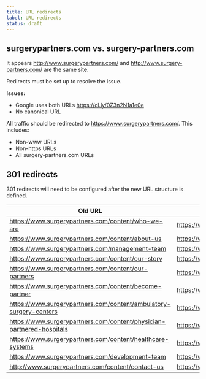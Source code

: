 ```yaml
---
title: URL redirects
label: URL redirects
status: draft
---
```


## surgerypartners.com vs. surgery-partners.com

It appears http://www.surgerypartners.com/ and http://www.surgery-partners.com/ are the same site.

Redirects must be set up to resolve the issue.

**Issues:**
* Google uses both URLs https://cl.ly/0Z3n2N1a1e0e
* No canonical URL

All traffic should be redirected to https://www.surgerypartners.com/. This includes:

* Non-www URLs
* Non-https URLs
* All surgery-partners.com URLs

## 301 redirects

301 redirects will need to be configured after the new URL structure is defined.

| Old URL | Proposed new URL |
| ------- | ---------------- |
| https://www.surgerypartners.com/content/who-we-are | https://www.surgerypartners.com/about/ |
| https://www.surgerypartners.com/content/about-us | https://www.surgerypartners.com/about/ |
| https://www.surgerypartners.com/management-team | https://www.surgerypartners.com/about/ |
| https://www.surgerypartners.com/content/our-story | https://www.surgerypartners.com/about/ |
| https://www.surgerypartners.com/content/our-partners | https://www.surgerypartners.com/partnerships/ |
| https://www.surgerypartners.com/content/become-partner | https://www.surgerypartners.com/partnerships/ |
| https://www.surgerypartners.com/content/ambulatory-surgery-centers | https://www.surgerypartners.com/partnerships/ |
| https://www.surgerypartners.com/content/physician-partnered-hospitals | https://www.surgerypartners.com/partnerships/ |
| https://www.surgerypartners.com/content/healthcare-systems | https://www.surgerypartners.com/partnerships/ |
| https://www.surgerypartners.com/development-team | https://www.surgerypartners.com/partnerships/ |
| http://www.surgerypartners.com/content/contact-us | https://www.surgerypartners.com/contact/ |
